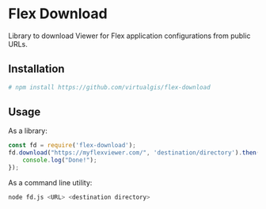 # Flex Download

Library to download Viewer for Flex application configurations from public URLs.

## Installation

```bash
# npm install https://github.com/virtualgis/flex-download
```

## Usage

As a library:

```javascript
const fd = require('flex-download');
fd.download("https://myflexviewer.com/", 'destination/directory').then(() => {
    console.log("Done!");
});
```

As a command line utility:

```bash
node fd.js <URL> <destination directory>
```
